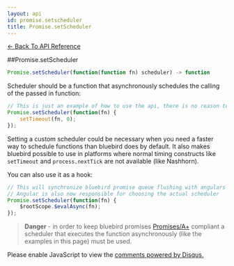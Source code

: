```yaml
---
layout: api
id: promise.setscheduler
title: Promise.setScheduler
---
```



[← Back To API Reference](/docs/api-reference.html)
<div class="api-code-section"><markdown>
##Promise.setScheduler

```js
Promise.setScheduler(function(function fn) scheduler) -> function
```


Scheduler should be a function that asynchronously schedules the calling of the passed in function:

```js
// This is just an example of how to use the api, there is no reason to do this
Promise.setScheduler(function(fn) {
    setTimeout(fn, 0);
});
```

Setting a custom scheduler could be necessary when you need a faster way to schedule functions than bluebird does by default. It also makes bluebird possible to use in platforms where normal timing constructs like `setTimeout` and `process.nextTick` are not available (like Nashhorn).

You can also use it as a hook:

```js
// This will synchronize bluebird promise queue flushing with angulars queue flushing
// Angular is also now responsible for choosing the actual scheduler
Promise.setScheduler(function(fn) {
    $rootScope.$evalAsync(fn);
});
```

> **Danger** - in order to keep bluebird promises [Promises/A+](https://promisesaplus.com/) compliant a scheduler that executes the function asynchronously (like the examples in this page) must be used. 

</markdown></div>

<div id="disqus_thread"></div>
<script type="text/javascript">
    var disqus_title = "Promise.setScheduler";
    var disqus_shortname = "bluebirdjs";
    var disqus_identifier = "disqus-id-promise.setscheduler";
    
    (function() {
        var dsq = document.createElement("script"); dsq.type = "text/javascript"; dsq.async = true;
        dsq.src = "//" + disqus_shortname + ".disqus.com/embed.js";
        (document.getElementsByTagName("head")[0] || document.getElementsByTagName("body")[0]).appendChild(dsq);
    })();
</script>
<noscript>Please enable JavaScript to view the <a href="https://disqus.com/?ref_noscript" rel="nofollow">comments powered by Disqus.</a></noscript>
